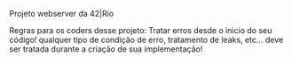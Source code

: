 Projeto webserver da 42|Rio

Regras para os coders desse projeto:
Tratar erros desde o inicio do seu código! qualquer tipo de condição de erro, tratamento de leaks, etc... deve ser tratada durante a criação de sua implementação!
